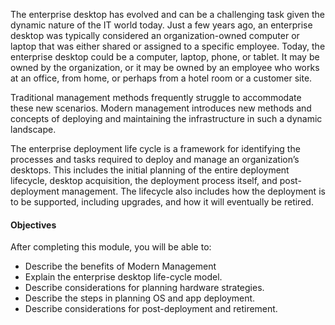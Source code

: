 The enterprise desktop has evolved and can be a challenging task given the dynamic nature of the IT world today. Just a few years ago, an enterprise desktop was typically considered an organization-owned computer or laptop that was either shared or assigned to a specific employee. Today, the enterprise desktop could be a computer, laptop, phone, or tablet. It may be owned by the organization, or it may be owned by an employee who works at an office, from home, or perhaps from a hotel room or a customer site.

Traditional management methods frequently struggle to accommodate these new scenarios. Modern management introduces new methods and concepts of deploying and maintaining the infrastructure in such a dynamic landscape.

The enterprise deployment life cycle is a framework for identifying the processes and tasks required to deploy and manage an organization’s desktops. This includes the initial planning of the entire deployment lifecycle, desktop acquisition, the deployment process itself, and post-deployment management. The lifecycle also includes how the deployment is to be supported, including upgrades, and how it will eventually be retired.

#### Objectives

After completing this module, you will be able to:

 -  Describe the benefits of Modern Management
 -  Explain the enterprise desktop life-cycle model.
 -  Describe considerations for planning hardware strategies.
 -  Describe the steps in planning OS and app deployment.
 -  Describe considerations for post-deployment and retirement.

